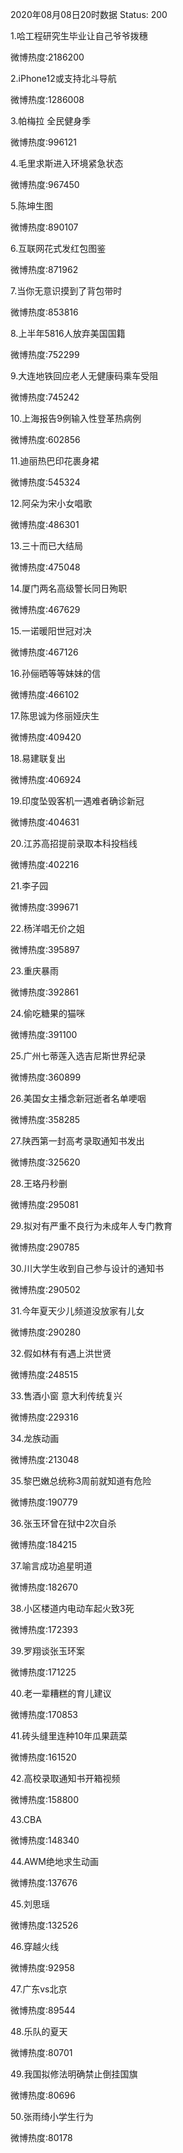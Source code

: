 2020年08月08日20时数据
Status: 200

1.哈工程研究生毕业让自己爷爷拨穗

微博热度:2186200

2.iPhone12或支持北斗导航

微博热度:1286008

3.帕梅拉 全民健身季

微博热度:996121

4.毛里求斯进入环境紧急状态

微博热度:967450

5.陈坤生图

微博热度:890107

6.互联网花式发红包图鉴

微博热度:871962

7.当你无意识摸到了背包带时

微博热度:853816

8.上半年5816人放弃美国国籍

微博热度:752299

9.大连地铁回应老人无健康码乘车受阻

微博热度:745242

10.上海报告9例输入性登革热病例

微博热度:602856

11.迪丽热巴印花裹身裙

微博热度:545324

12.阿朵为宋小女唱歌

微博热度:486301

13.三十而已大结局

微博热度:475048

14.厦门两名高级警长同日殉职

微博热度:467629

15.一诺暖阳世冠对决

微博热度:467126

16.孙俪晒等等妹妹的信

微博热度:466102

17.陈思诚为佟丽娅庆生

微博热度:409420

18.易建联复出

微博热度:406924

19.印度坠毁客机一遇难者确诊新冠

微博热度:404631

20.江苏高招提前录取本科投档线

微博热度:402216

21.李子园

微博热度:399671

22.杨洋唱无价之姐

微博热度:395897

23.重庆暴雨

微博热度:392861

24.偷吃糖果的猫咪

微博热度:391100

25.广州七蒂莲入选吉尼斯世界纪录

微博热度:360899

26.美国女主播念新冠逝者名单哽咽

微博热度:358285

27.陕西第一封高考录取通知书发出

微博热度:325620

28.王珞丹秒删

微博热度:295081

29.拟对有严重不良行为未成年人专门教育

微博热度:290785

30.川大学生收到自己参与设计的通知书

微博热度:290502

31.今年夏天少儿频道没放家有儿女

微博热度:290280

32.假如林有有遇上洪世贤

微博热度:248515

33.售酒小窗 意大利传统复兴

微博热度:229316

34.龙族动画

微博热度:213048

35.黎巴嫩总统称3周前就知道有危险

微博热度:190779

36.张玉环曾在狱中2次自杀

微博热度:184215

37.喻言成功追星明道

微博热度:182670

38.小区楼道内电动车起火致3死

微博热度:172393

39.罗翔谈张玉环案

微博热度:171225

40.老一辈糟糕的育儿建议

微博热度:170853

41.砖头缝里连种10年瓜果蔬菜

微博热度:161520

42.高校录取通知书开箱视频

微博热度:158800

43.CBA

微博热度:148340

44.AWM绝地求生动画

微博热度:137676

45.刘思瑶

微博热度:132526

46.穿越火线

微博热度:92958

47.广东vs北京

微博热度:89544

48.乐队的夏天

微博热度:80701

49.我国拟修法明确禁止倒挂国旗

微博热度:80696

50.张雨绮小学生行为

微博热度:80178

